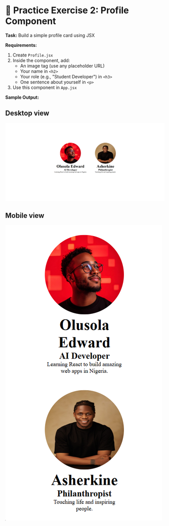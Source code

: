 # 🎯 Practice Exercise 2: Profile Component

**Task:** Build a simple profile card using JSX

**Requirements:**
1. Create `Profile.jsx`
2. Inside the component, add:
   * An image tag (use any placeholder URL)
   * Your name in `<h2>`
   * Your role (e.g., "Student Developer") in `<h3>`
   * One sentence about yourself in `<p>`
3. Use this component in `App.jsx`

**Sample Output:**

## Desktop view
![Profile](<Screenshot 2025-10-16 020545.png>)

## Mobile view
![Profile](<Screenshot 2025-10-16 021411.png>)